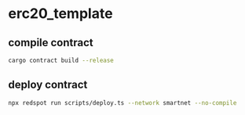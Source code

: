 # erc20_template

## compile contract
```bash
cargo contract build --release
```

## deploy contract

```bash
npx redspot run scripts/deploy.ts --network smartnet --no-compile
```
